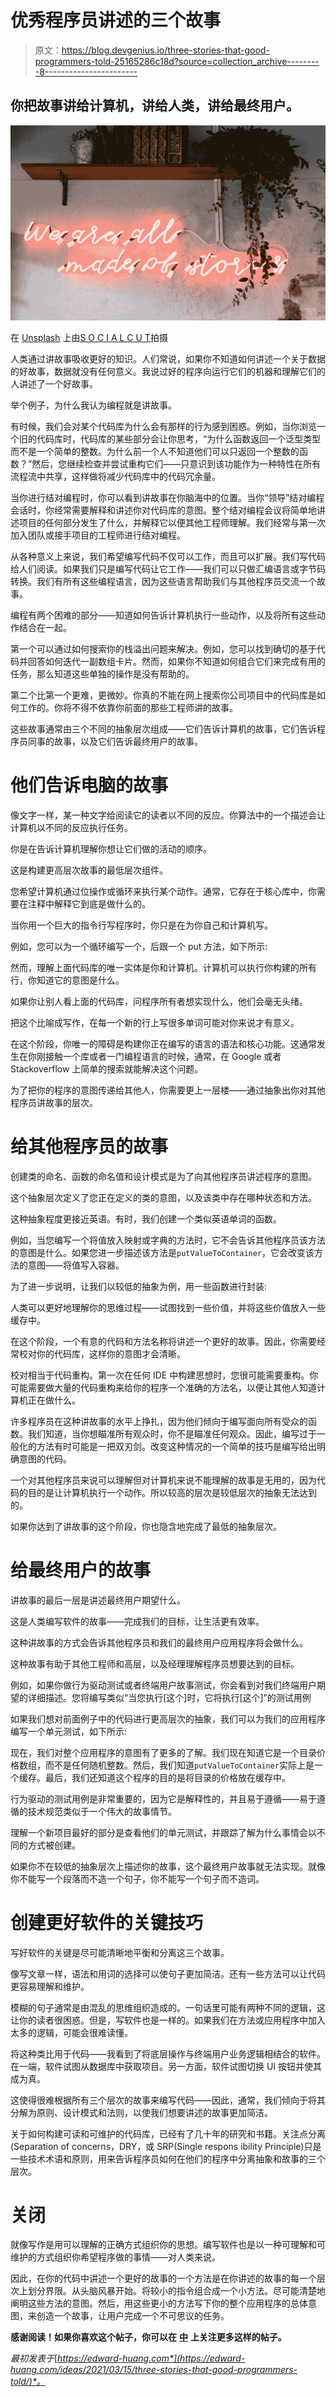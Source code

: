 # 优秀程序员讲述的三个故事

> 原文：<https://blog.devgenius.io/three-stories-that-good-programmers-told-25165286c18d?source=collection_archive---------8----------------------->

## 你把故事讲给计算机，讲给人类，讲给最终用户。

![](img/8cffa8be307a662e5b3826c1fdfcc1dd.png)

在 [Unsplash](https://unsplash.com?utm_source=medium&utm_medium=referral) 上由[S O C I A L C U T](https://unsplash.com/@socialcut?utm_source=medium&utm_medium=referral)拍摄

人类通过讲故事吸收更好的知识。人们常说，如果你不知道如何讲述一个关于数据的好故事，数据就没有任何意义。我说过好的程序向运行它们的机器和理解它们的人讲述了一个好故事。

举个例子，为什么我认为编程就是讲故事。

有时候，我们会对某个代码库为什么会有那样的行为感到困惑。例如，当你浏览一个旧的代码库时，代码库的某些部分会让你思考，“为什么函数返回一个泛型类型而不是一个简单的整数。为什么前一个人不知道他们可以只返回一个整数的函数？”然后，您继续检查并尝试重构它们——只意识到该功能作为一种特性在所有流程流中共享，这样做将减少代码库中的代码冗余量。

当你进行结对编程时，你可以看到讲故事在你脑海中的位置。当你“领导”结对编程会话时，你经常需要解释和讲述你对代码库的意图。整个结对编程会议将简单地讲述项目的任何部分发生了什么，并解释它以便其他工程师理解。我们经常与第一次加入团队或接手项目的工程师进行结对编程。

从各种意义上来说，我们希望编写代码不仅可以工作，而且可以扩展。我们写代码给人们阅读。如果我们只是编写代码让它工作——我们可以只做汇编语言或字节码转换。我们有所有这些编程语言，因为这些语言帮助我们与其他程序员交流一个故事。

编程有两个困难的部分——知道如何告诉计算机执行一些动作，以及将所有这些动作结合在一起。

第一个可以通过如何搜索你的栈溢出问题来解决。例如，您可以找到确切的基于代码并回答如何迭代一副数组卡片。然而，如果你不知道如何组合它们来完成有用的任务，那么知道这些单独的操作是没有帮助的。

第二个比第一个更难，更微妙。你真的不能在网上搜索你公司项目中的代码库是如何工作的。你将不得不依靠你前面的那些工程师讲的故事。

这些故事通常由三个不同的抽象层次组成——它们告诉计算机的故事，它们告诉程序员同事的故事，以及它们告诉最终用户的故事。

# 他们告诉电脑的故事

像文字一样，某一种文字给阅读它的读者以不同的反应。你算法中的一个描述会让计算机以不同的反应执行任务。

你是在告诉计算机理解你想让它们做的活动的顺序。

这是构建更高层次故事的最低层次组件。

您希望计算机通过位操作或循环来执行某个动作。通常，它存在于核心库中，你需要在注释中解释它到底是做什么的。

当你用一个巨大的指令行写程序时，你只是在为你自己和计算机写。

例如，您可以为一个循环编写一个，后跟一个 put 方法，如下所示:

然而，理解上面代码库的唯一实体是你和计算机。计算机可以执行你构建的所有行，你知道它的意图是什么。

如果你让别人看上面的代码库，问程序所有者想实现什么，他们会毫无头绪。

把这个比喻成写作，在每一个新的行上写很多单词可能对你来说才有意义。

在这个阶段，你唯一的障碍是构建你正在编写的语言的语法和核心功能。这通常发生在你刚接触一个库或者一门编程语言的时候，通常，在 Google 或者 Stackoverflow 上简单的搜索就能解决这个问题。

为了把你的程序的意图传递给其他人，你需要更上一层楼——通过抽象出你对其他程序员讲故事的层次。

# 给其他程序员的故事

创建类的命名、函数的命名值和设计模式是为了向其他程序员讲述程序的意图。

这个抽象层次定义了您正在定义的类的意图，以及该类中存在哪种状态和方法。

这种抽象程度更接近英语。有时，我们创建一个类似英语单词的函数。

例如，当您编写一个将值放入映射或字典的方法时，它不会告诉其他程序员该方法的意图是什么。如果您进一步描述该方法是`putValueToContainer`，它会改变该方法的意图——将值写入容器。

为了进一步说明，让我们以较低的抽象为例，用一些函数进行封装:

人类可以更好地理解你的思维过程——试图找到一些价值，并将这些价值放入一些缓存中。

在这个阶段，一个有意的代码和方法名称将讲述一个更好的故事。因此，你需要经常校对你的代码库，这样你的意图才会清晰。

校对相当于代码重构。第一次在任何 IDE 中构建思想时，您很可能需要重构。你可能需要做大量的代码重构来给你的程序一个准确的方法名，以便让其他人知道计算机正在做什么。

许多程序员在这种讲故事的水平上挣扎，因为他们倾向于编写面向所有受众的函数。我们知道，当你想瞄准所有观众时，你不是瞄准任何观众。因此，编写过于一般化的方法有时可能是一把双刃剑。改变这种情况的一个简单的技巧是编写给出明确意图的代码。

一个对其他程序员来说可以理解但对计算机来说不能理解的故事是无用的，因为代码的目的是让计算机执行一个动作。所以较高的层次是较低层次的抽象无法达到的。

如果你达到了讲故事的这个阶段，你也隐含地完成了最低的抽象层次。

# 给最终用户的故事

讲故事的最后一层是讲述最终用户期望什么。

这是人类编写软件的故事——完成我们的目标，让生活更有效率。

这种讲故事的方式会告诉其他程序员和我们的最终用户应用程序将会做什么。

这种故事有助于其他工程师和高层，以及经理理解程序员想要达到的目标。

例如，如果你做行为驱动测试或者终端用户故事测试，你会看到对我们终端用户期望的详细描述。您将编写类似“当您执行[这个]时，它将执行[这个]”的测试用例

如果我们想对前面例子中的代码进行更高层次的抽象，我们可以为我们的应用程序编写一个单元测试，如下所示:

现在，我们对整个应用程序的意图有了更多的了解。我们现在知道它是一个目录价格数组，而不是任何随机整数。然后，我们知道`putValueToContainer`实际上是一个缓存。最后，我们还知道这个程序的目的是将目录的价格放在缓存中。

行为驱动的测试用例是非常重要的，因为它是解释性的，并且易于遵循——易于遵循的技术规范类似于一个伟大的故事情节。

理解一个新项目最好的部分是查看他们的单元测试，并跟踪了解为什么事情会以不同的方式被创建。

如果你不在较低的抽象层次上描述你的故事，这个最终用户故事就无法实现。就像你不能写一个段落而不造一个句子，你不能写一个句子而不造词。

# 创建更好软件的关键技巧

写好软件的关键是尽可能清晰地平衡和分离这三个故事。

像写文章一样，语法和用词的选择可以使句子更加简洁。还有一些方法可以让代码更容易理解和维护。

模糊的句子通常是由混乱的思维组织造成的。一句话里可能有两种不同的逻辑，这让你的读者很困惑。但是，写软件也是一样的。如果我们在方法或应用程序中加入太多的逻辑，可能会很难读懂。

将这种类比用于代码——我看到了将底层操作与终端用户业务逻辑相结合的软件。在一端，软件试图从数据库中获取项目。另一方面，软件试图切换 UI 按钮并使其成为真。

这使得很难根据所有三个层次的故事来编写代码——因此，通常，我们倾向于将其分解为原则、设计模式和法则，以使我们想要讲述的故事更加简洁。

关于如何构建可读和可维护的代码库，已经有了几十年的研究和书籍。关注点分离(Separation of concerns，DRY，或 SRP(Single respons ibility Principle)只是一些技术术语和原则，用来告诉程序员如何在他们的程序中分离抽象和故事的三个层次。

# 关闭

就像写作是用可以理解的正确方式组织你的思想。编写软件也是以一种可理解和可维护的方式组织你希望程序做的事情——对人类来说。

因此，在你的代码中讲述一个更好的故事的一个方法是在你讲述的故事的每一个层次上划分界限。从头脑风暴开始。将较小的指令组合成一个小方法。尽可能清楚地阐明这些方法的意图。然后，用这些更小的方法写下你的整个应用程序的总体意图，来创造一个故事，让用户完成一个不可思议的任务。

**感谢阅读！如果你喜欢这个帖子，你可以在** [**中**](https://medium.com/@edwardgunawan880) **上关注更多这样的帖子。**

*最初发表于*[*https://edward-huang.com*](https://edward-huang.com/ideas/2021/03/15/three-stories-that-good-programmers-told/)*。*